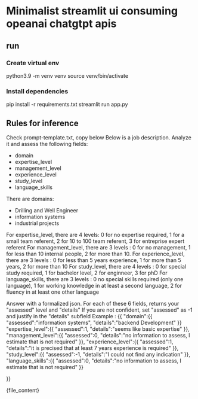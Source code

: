 # Minimalist streamlit ui consuming opeanai chatgtpt apis


## run

### Create virtual env

python3.9 -m venv venv
source venv/bin/activate

### Install dependencies

pip install -r requirements.txt
streamlit run app.py


## Rules for inference
Check prompt-template.txt, copy below
Below is a job description.
Analyze it and assess the following fields:

- domain
- expertise_level  
- management_level
- experience_level
- study_level
- language_skills

There are domains:

- Drilling and Well Engineer
- information systems
- industrial projects

For expertise_level, there are 4 levels: 0 for no expertise required, 1 for a small team referent, 2 for 10 to 100 team referent, 3 for entreprise expert referent
For management_level, there are 3 levels : 0 for no management, 1 for less than 10 internal people, 2 for more than 10.
For experience_level, there are 3 levels : 0 for less than 5 years experience, 1 for more than 5 years, 2 for more than 10
For study_level, there are 4 levels : 0 for special study required, 1 for bachelor level, 2 for enginneer, 3 for phD
For language_skills, there are 3 levels : 0 no special skills required (only one language), 1 for working knowledge in at least a second language, 2 for fluency in at least one other language

Answer with a formalized json. For each of these 6 fields, returns your "assessed" level and "details"
If you are not confident, set "assessed" as -1 and justify in the "details" subfield
Example :
{{
    "domain":{{
        "assessed":"information systems",
        "details":"backend Development"
    }}
    "expertise_level":{{
        "assessed":1,
        "details":"seems like basic expertise"
    }},
    "management_level":{{
        "assessed":0,
        "details":"no information to assess, I estimate that is not required"
    }},
    "experience_level":{{
        "assessed":1,
        "details":"it is precised that at least 7 years experience is required"
    }},
    "study_level":{{
        "assessed":-1,
        "details":"I could not find any indication"
    }},
    "language_skills":{{
        "assessed":0,
        "details":"no information to assess, I estimate that is not required"
    }}

}}

{file_content}

